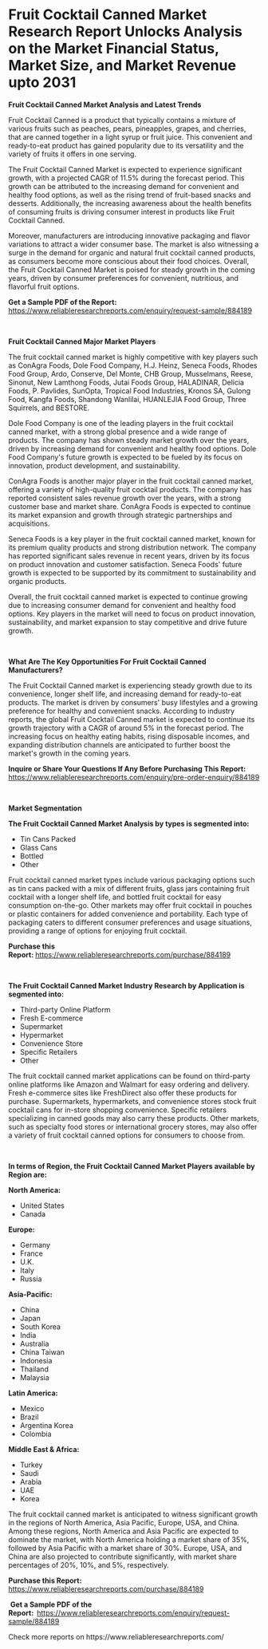 <p><h1>Fruit Cocktail Canned Market Research Report Unlocks Analysis on the Market Financial Status, Market Size, and Market Revenue upto 2031</h1></p><p><strong>Fruit Cocktail Canned Market Analysis and Latest Trends</strong></p>
<p><p>Fruit Cocktail Canned is a product that typically contains a mixture of various fruits such as peaches, pears, pineapples, grapes, and cherries, that are canned together in a light syrup or fruit juice. This convenient and ready-to-eat product has gained popularity due to its versatility and the variety of fruits it offers in one serving.</p><p>The Fruit Cocktail Canned Market is expected to experience significant growth, with a projected CAGR of 11.5% during the forecast period. This growth can be attributed to the increasing demand for convenient and healthy food options, as well as the rising trend of fruit-based snacks and desserts. Additionally, the increasing awareness about the health benefits of consuming fruits is driving consumer interest in products like Fruit Cocktail Canned.</p><p>Moreover, manufacturers are introducing innovative packaging and flavor variations to attract a wider consumer base. The market is also witnessing a surge in the demand for organic and natural fruit cocktail canned products, as consumers become more conscious about their food choices. Overall, the Fruit Cocktail Canned Market is poised for steady growth in the coming years, driven by consumer preferences for convenient, nutritious, and flavorful fruit options.</p></p>
<p><strong>Get a Sample PDF of the Report:&nbsp;</strong> <a href="https://www.reliableresearchreports.com/enquiry/request-sample/884189">https://www.reliableresearchreports.com/enquiry/request-sample/884189</a></p>
<p>&nbsp;</p>
<p><strong>Fruit Cocktail Canned Major Market Players</strong></p>
<p><p>The fruit cocktail canned market is highly competitive with key players such as ConAgra Foods, Dole Food Company, H.J. Heinz, Seneca Foods, Rhodes Food Group, Ardo, Conserve, Del Monte, CHB Group, Musselmans, Reese, Sinonut, New Lamthong Foods, Jutai Foods Group, HALADINAR, Delicia Foods, P. Pavlides, SunOpta, Tropical Food Industries, Kronos SA, Gulong Food, Kangfa Foods, Shandong Wanlilai, HUANLEJIA Food Group, Three Squirrels, and BESTORE.</p><p>Dole Food Company is one of the leading players in the fruit cocktail canned market, with a strong global presence and a wide range of products. The company has shown steady market growth over the years, driven by increasing demand for convenient and healthy food options. Dole Food Company's future growth is expected to be fueled by its focus on innovation, product development, and sustainability.</p><p>ConAgra Foods is another major player in the fruit cocktail canned market, offering a variety of high-quality fruit cocktail products. The company has reported consistent sales revenue growth over the years, with a strong customer base and market share. ConAgra Foods is expected to continue its market expansion and growth through strategic partnerships and acquisitions.</p><p>Seneca Foods is a key player in the fruit cocktail canned market, known for its premium quality products and strong distribution network. The company has reported significant sales revenue in recent years, driven by its focus on product innovation and customer satisfaction. Seneca Foods' future growth is expected to be supported by its commitment to sustainability and organic products.</p><p>Overall, the fruit cocktail canned market is expected to continue growing due to increasing consumer demand for convenient and healthy food options. Key players in the market will need to focus on product innovation, sustainability, and market expansion to stay competitive and drive future growth.</p></p>
<p>&nbsp;</p>
<p><strong>What Are The Key Opportunities For Fruit Cocktail Canned Manufacturers?</strong></p>
<p><p>The Fruit Cocktail Canned market is experiencing steady growth due to its convenience, longer shelf life, and increasing demand for ready-to-eat products. The market is driven by consumers' busy lifestyles and a growing preference for healthy and convenient snacks. According to industry reports, the global Fruit Cocktail Canned market is expected to continue its growth trajectory with a CAGR of around 5% in the forecast period. The increasing focus on healthy eating habits, rising disposable incomes, and expanding distribution channels are anticipated to further boost the market's growth in the coming years.</p></p>
<p><strong>Inquire or Share Your Questions If Any Before Purchasing This Report:</strong> <a href="https://www.reliableresearchreports.com/enquiry/pre-order-enquiry/884189">https://www.reliableresearchreports.com/enquiry/pre-order-enquiry/884189</a></p>
<p>&nbsp;</p>
<p><strong>Market Segmentation</strong></p>
<p><strong>The Fruit Cocktail Canned Market Analysis by types is segmented into:</strong></p>
<p><ul><li>Tin Cans Packed</li><li>Glass Cans</li><li>Bottled</li><li>Other</li></ul></p>
<p><p>Fruit cocktail canned market types include various packaging options such as tin cans packed with a mix of different fruits, glass jars containing fruit cocktail with a longer shelf life, and bottled fruit cocktail for easy consumption on-the-go. Other markets may offer fruit cocktail in pouches or plastic containers for added convenience and portability. Each type of packaging caters to different consumer preferences and usage situations, providing a range of options for enjoying fruit cocktail.</p></p>
<p><strong>Purchase this Report:&nbsp;</strong><a href="https://www.reliableresearchreports.com/purchase/884189">https://www.reliableresearchreports.com/purchase/884189</a></p>
<p>&nbsp;</p>
<p><strong>The Fruit Cocktail Canned Market Industry Research by Application is segmented into:</strong></p>
<p><ul><li>Third-party Online Platform</li><li>Fresh E-commerce</li><li>Supermarket</li><li>Hypermarket</li><li>Convenience Store</li><li>Specific Retailers</li><li>Other</li></ul></p>
<p><p>The fruit cocktail canned market applications can be found on third-party online platforms like Amazon and Walmart for easy ordering and delivery. Fresh e-commerce sites like FreshDirect also offer these products for purchase. Supermarkets, hypermarkets, and convenience stores stock fruit cocktail cans for in-store shopping convenience. Specific retailers specializing in canned goods may also carry these products. Other markets, such as specialty food stores or international grocery stores, may also offer a variety of fruit cocktail canned options for consumers to choose from.</p></p>
<p>&nbsp;</p>
<p><strong>In terms of Region, the Fruit Cocktail Canned Market Players available by Region are:</strong></p>
<p>
    <p> <strong> North America: </strong>
        <ul>
            <li>United States</li>
            <li>Canada</li>
        </ul>
        </p> 
    <p> <strong> Europe: </strong>
        <ul>
            <li>Germany</li>
            <li>France</li>
            <li>U.K.</li>
            <li>Italy</li>
            <li>Russia</li>
        </ul>
        </p> 
    <p> <strong> Asia-Pacific: </strong>
        <ul>
            <li>China</li>
            <li>Japan</li>
            <li>South Korea</li>
            <li>India</li>
            <li>Australia</li>
            <li>China Taiwan</li>
            <li>Indonesia</li>
            <li>Thailand</li>
            <li>Malaysia</li>
        </ul>
        </p> 
    <p> <strong> Latin America: </strong>
        <ul>
            <li>Mexico</li>
            <li>Brazil</li>
            <li>Argentina Korea</li>
            <li>Colombia</li>
        </ul>
        </p> 
    <p> <strong> Middle East & Africa: </strong>
        <ul>
            <li>Turkey</li>
            <li>Saudi</li>
            <li>Arabia</li>
            <li>UAE</li>
            <li>Korea</li>
        </ul>
    </p>
    </p>
<p><p>The fruit cocktail canned market is anticipated to witness significant growth in the regions of North America, Asia Pacific, Europe, USA, and China. Among these regions, North America and Asia Pacific are expected to dominate the market, with North America holding a market share of 35%, followed by Asia Pacific with a market share of 30%. Europe, USA, and China are also projected to contribute significantly, with market share percentages of 20%, 10%, and 5%, respectively.</p></p>
<p><strong>Purchase this Report: </strong><a href="https://www.reliableresearchreports.com/purchase/884189">https://www.reliableresearchreports.com/purchase/884189</a></p>
<p>&nbsp;<strong>Get a Sample PDF of the Report:&nbsp;&nbsp;</strong><a href="https://www.reliableresearchreports.com/enquiry/request-sample/884189">https://www.reliableresearchreports.com/enquiry/request-sample/884189</a></p>
<p><strong></strong></p>
<p>Check more reports on https://www.reliableresearchreports.com/</p>